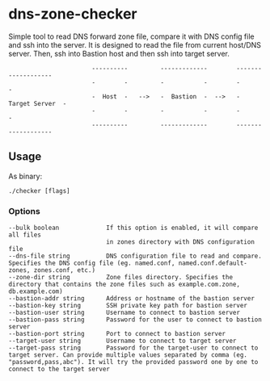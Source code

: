 # dns-zone-checker
Simple tool to read DNS forward zone file, compare it with DNS config file and ssh into the server. It is designed to read the file from current host/DNS server. Then, ssh into Bastion host and then ssh into target server.

```
                       ----------         -------------        -------------------
                       -        -         -           -        -                 -
                       -  Host  -   -->   -  Bastion  -  -->   -  Target Server  -
                       -        -         -           -        -                 -
                       ----------         -------------        -------------------
```
## Usage
As binary:
```
./checker [flags]
```
### Options
```
--bulk boolean             If this option is enabled, it will compare all files
                           in zones directory with DNS configuration file
--dns-file string          DNS configuration file to read and compare. Specifies the DNS config file (eg. named.conf, named.conf.default-zones, zones.conf, etc.)
--zone-dir string          Zone files directory. Specifies the directory that contains the zone files such as example.com.zone, db.example.com)
--bastion-addr string      Address or hostname of the bastion server
--bastion-key string       SSH private key path for bastion server
--bastion-user string      Username to connect to bastion server
--bastion-pass string      Password for the user to connect to bastion server
--bastion-port string      Port to connect to bastion server
--target-user string       Username to connect to target server
--target-pass string       Password for the target-user to connect to target server. Can provide multiple values separated by comma (eg. "password,pass,abc"). It will try the provided password one by one to connect to the target server
```
